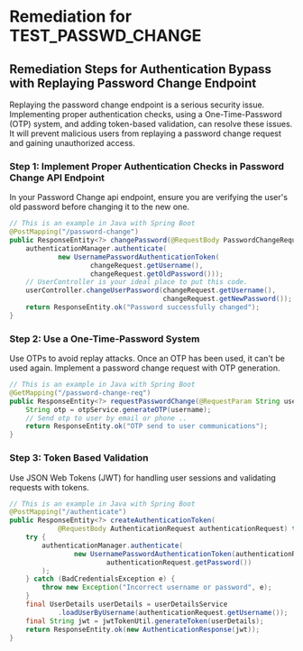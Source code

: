 # Remediation for TEST_PASSWD_CHANGE

## Remediation Steps for Authentication Bypass with Replaying Password Change Endpoint

Replaying the password change endpoint is a serious security issue. Implementing proper authentication checks, using a One-Time-Password (OTP) system, and adding token-based validation, can resolve these issues. It will prevent malicious users from replaying a password change request and gaining unauthorized access.

### Step 1: Implement Proper Authentication Checks in Password Change API Endpoint

In your Password Change api endpoint, ensure you are verifying the user's old password before changing it to the new one.

```java
// This is an example in Java with Spring Boot
@PostMapping("/password-change")
public ResponseEntity<?> changePassword(@RequestBody PasswordChangeRequest changeRequest){
    authenticationManager.authenticate(
            new UsernamePasswordAuthenticationToken(
                    changeRequest.getUsername(),
                    changeRequest.getOldPassword()));
    // UserController is your ideal place to put this code.
    userController.changeUserPassword(changeRequest.getUsername(), 
                                      changeRequest.getNewPassword());
    return ResponseEntity.ok("Password successfully changed");
}
```

### Step 2: Use a One-Time-Password System 

Use OTPs to avoid replay attacks. Once an OTP has been used, it can't be used again. Implement a password change request with OTP generation.

```java
// This is an example in Java with Spring Boot
@GetMapping("/password-change-req")
public ResponseEntity<?> requestPasswordChange(@RequestParam String username){
    String otp = otpService.generateOTP(username);
    // Send otp to user by email or phone ..
    return ResponseEntity.ok("OTP send to user communications");  
}
```

### Step 3: Token Based Validation

Use JSON Web Tokens (JWT) for handling user sessions and validating requests with tokens. 

```java
// This is an example in Java with Spring Boot
@PostMapping("/authenticate")
public ResponseEntity<?> createAuthenticationToken(
            @RequestBody AuthenticationRequest authenticationRequest) throws Exception {
    try {
        authenticationManager.authenticate(
                new UsernamePasswordAuthenticationToken(authenticationRequest.getUsername(),
                        authenticationRequest.getPassword())
        );
    } catch (BadCredentialsException e) {
        throw new Exception("Incorrect username or password", e);
    }
    final UserDetails userDetails = userDetailsService
            .loadUserByUsername(authenticationRequest.getUsername());
    final String jwt = jwtTokenUtil.generateToken(userDetails);
    return ResponseEntity.ok(new AuthenticationResponse(jwt));
}
```
